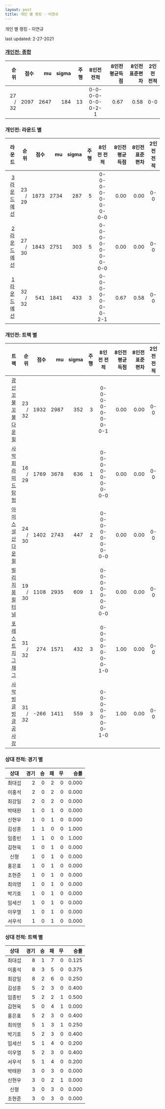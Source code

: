 ```yaml
---
layout: post
title: 개인 별 랭킹 - 이연규
---
```



개인 별 랭킹 - 이연규


last updated: 2-27-2021

### [개인전: 종합](../singles-full)

| 순위 | 점수 | mu | sigma | 주행 | 8인전 전적 | 8인전 평균득점 | 8인전 표준편차 | 2인전 전적 |
|---:|---:|---:|---:|---:|:---:|---:|---:|:---:|
| 27 / 32 | 2097 | 2647 | 184 | 13 | 0-0-0-0-0-0-0-2-1 | 0.67 | 0.58 | 0-0 |

### 개인전: 라운드 별

| 라운드 | 순위 | 점수 | mu | sigma | 주행 | 8인전 전적 | 8인전 평균득점 | 8인전 표준편차 | 2인전 전적 |
|---:|---:|---:|---:|---:|---:|:---:|---:|---:|:---:|
| [3라운드 예선](../singles-R3_HEATS) | 23 / 29 | 1873 | 2734 | 287 | 5 |  0-0-0-0-0-0-0-0-0 | 0.00 | 0.00 | 0-0 |
| [2라운드 예선](../singles-R2_HEATS) | 27 / 30 | 1843 | 2751 | 303 | 5 |  0-0-0-0-0-0-0-0-0 | 0.00 | 0.00 | 0-0 |
| [1라운드 예선](../singles-R1_HEATS) | 32 / 32 | 541 | 1841 | 433 | 3 |  0-0-0-0-0-0-0-2-1 | 0.67 | 0.58 | 0-0 |

### 개인전: 트랙 별

| 트랙 | 순위 | 점수 | mu | sigma | 주행 | 8인전 전적 | 8인전 평균득점 | 8인전 표준편차 | 2인전 전적 |
|---:|---:|---:|---:|---:|---:|:---:|---:|---:|:---:|
| [광산 꼬불꼬불 다운힐](../gwangkko) | 23 / 32 | 1932 | 2987 | 352 | 3 | 0-0-0-0-0-0-0-0-1 | 0.00 | 0.00 | 0-0 |
| [사막 피라미드 탐험](../sapy) | 16 / 29 | 1769 | 3678 | 636 | 1 | 0-0-0-0-0-0-0-0-0 | 0.00 | 0.00 | 0-0 |
| [아이스 설산 다운힐](../seolsan) | 24 / 30 | 1402 | 2743 | 447 | 2 | 0-0-0-0-0-0-0-0-0 | 0.00 | 0.00 | 0-0 |
| [빌리지 붐힐터널](../boomhill) | 19 / 30 | 1108 | 2935 | 609 | 1 | 0-0-0-0-0-0-0-0-0 | 0.00 | 0.00 | 0-0 |
| [포레스트 지그재그](../zigzag) | 31 / 32 | 274 | 1571 | 432 | 3 | 0-0-0-0-0-0-0-1-0 | 1.00 | 0.00 | 0-0 |
| [사막 빙글빙글 공사장](../sabing) | 31 / 32 | -266 | 1411 | 559 | 3 | 0-0-0-0-0-0-0-1-0 | 1.00 | 0.00 | 0-0 |

### 상대 전적: 경기 별

| 상대 | 경기 | 승 | 패 | 무 | 승률 |
|:---:|---:|---:|---:|---:|---:|
| 최대섭 | 2 | 0 | 2 | 0 | 0.000 |
| 이홍석 | 2 | 0 | 2 | 0 | 0.000 |
| 최강일 | 2 | 0 | 2 | 0 | 0.000 |
| 박태완 | 1 | 0 | 1 | 0 | 0.000 |
| 신현우 | 1 | 0 | 1 | 0 | 0.000 |
| 김성훈 | 1 | 1 | 0 | 0 | 1.000 |
| 임종빈 | 1 | 1 | 0 | 0 | 1.000 |
| 김현욱 | 1 | 0 | 1 | 0 | 0.000 |
| 신형 | 1 | 0 | 1 | 0 | 0.000 |
| 홍은표 | 1 | 0 | 1 | 0 | 0.000 |
| 조현준 | 1 | 0 | 1 | 0 | 0.000 |
| 최의영 | 1 | 0 | 1 | 0 | 0.000 |
| 박기호 | 1 | 0 | 1 | 0 | 0.000 |
| 임세선 | 1 | 0 | 1 | 0 | 0.000 |
| 이우열 | 1 | 0 | 1 | 0 | 0.000 |
| 서우석 | 1 | 0 | 1 | 0 | 0.000 |

### 상대 전적: 트랙 별

| 상대 | 경기 | 승 | 패 | 무 | 승률 |
|:---:|---:|---:|---:|---:|---:|
| 최대섭 | 8 | 1 | 7 | 0 | 0.125 |
| 이홍석 | 8 | 3 | 5 | 0 | 0.375 |
| 최강일 | 8 | 2 | 6 | 0 | 0.250 |
| 김성훈 | 5 | 2 | 3 | 0 | 0.400 |
| 임종빈 | 5 | 2 | 2 | 1 | 0.500 |
| 김현욱 | 5 | 0 | 4 | 1 | 0.000 |
| 홍은표 | 5 | 2 | 3 | 0 | 0.400 |
| 최의영 | 5 | 1 | 3 | 1 | 0.250 |
| 박기호 | 5 | 2 | 3 | 0 | 0.400 |
| 임세선 | 5 | 1 | 4 | 0 | 0.200 |
| 이우열 | 5 | 2 | 3 | 0 | 0.400 |
| 서우석 | 5 | 1 | 4 | 0 | 0.200 |
| 박태완 | 3 | 0 | 3 | 0 | 0.000 |
| 신현우 | 3 | 0 | 2 | 1 | 0.000 |
| 신형 | 3 | 0 | 3 | 0 | 0.000 |
| 조현준 | 3 | 0 | 3 | 0 | 0.000 |
